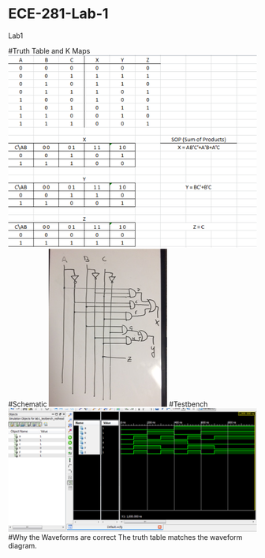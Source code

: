 ECE-281-Lab-1
=============

Lab1

#Truth Table and K Maps
![Alt Text](https://github.com/RyanRedhead/ECE-281-Lab-1/blob/master/desktop/ECE%20281/lab1truth.PNG?raw=true)
#Schematic
![Alt Text](https://github.com/RyanRedhead/ECE-281-Lab-1/blob/master/desktop/ECE%20281/schematic.jpg?raw=true)
#Testbench
![Alt Text](https://github.com/RyanRedhead/ECE-281-Lab-1/blob/master/desktop/ECE%20281/testbenchpic.PNG?raw=true)
#Why the Waveforms are correct
The truth table matches the waveform diagram.
